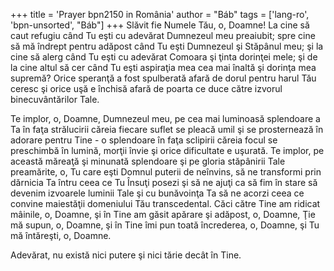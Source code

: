 +++
title = 'Prayer bpn2150 in România'
author = "Báb"
tags = ['lang-ro', 'bpn-unsorted', "Báb"]
+++
Slăvit fie Numele Tău, o, Doamne!
La cine să caut refugiu când Tu eşti cu adevărat Dumnezeul meu preaiubit; spre cine să mă îndrept pentru adăpost când Tu eşti Dumnezeul şi Stăpânul meu; şi la cine să alerg când Tu eşti cu adevărat Comoara şi ţinta dorinţei mele; şi de la cine altul să cer când Tu eşti aspiraţia mea cea mai înaltă şi dorinţa mea supremă? Orice speranţă a fost spulberată afară de dorul pentru harul Tău ceresc şi orice uşă e închisă afară de poarta ce duce către izvorul binecuvântărilor Tale.

Te implor, o, Doamne, Dumnezeul meu, pe cea mai luminoasă splendoare a Ta în faţa strălucirii căreia fiecare suflet se pleacă umil şi se prosternează în adorare pentru Tine - o splendoare în faţa sclipirii căreia focul se preschimbă în lumină, morţii învie şi orice dificultate e uşurată. Te implor, pe această măreaţă şi minunată splendoare şi pe gloria stăpânirii Tale preamărite, o, Tu care eşti Domnul puterii de neînvins, să ne transformi prin dărnicia Ta întru ceea ce Tu Însuţi posezi şi să ne ajuţi ca să fim în stare să devenim izvoarele luminii Tale şi cu bunăvoinţa Ta să ne acorzi ceea ce convine maiestăţii domeniului Tău transcedental. Căci către Tine am ridicat mâinile, o, Doamne, şi în Tine am găsit apărare şi adăpost, o, Doamne, Ţie mă supun, o, Doamne, şi în Tine îmi pun toată încrederea, o, Doamne, şi Tu mă întăreşti, o, Doamne.

Adevărat, nu există nici putere şi nici tărie decât în Tine.
